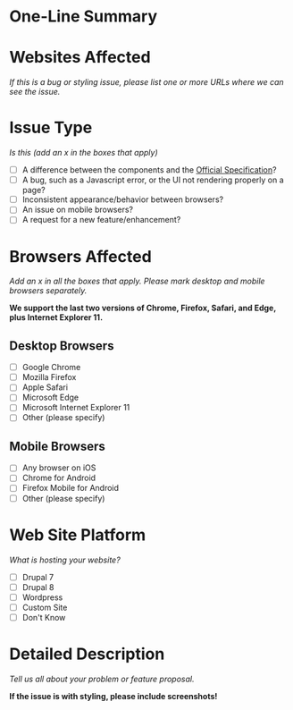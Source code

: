 # One-Line Summary



# Websites Affected

*If this is a bug or styling issue, please list one or more URLs where
we can see the issue.*

# Issue Type

*Is this (add an x in the boxes that apply)*

- [ ] A difference between the components and the [Official Specification](https://brand.byu.edu)?
- [ ] A bug, such as a Javascript error, or the UI not rendering properly
    on a page?
- [ ] Inconsistent appearance/behavior between browsers?
- [ ] An issue on mobile browsers?
- [ ] A request for a new feature/enhancement?

# Browsers Affected

*Add an x in all the boxes that apply. Please mark desktop and mobile
browsers separately.*

**We support the last two versions of Chrome, Firefox, Safari, and Edge,
plus Internet Explorer 11.**

## Desktop Browsers

- [ ] Google Chrome
- [ ] Mozilla Firefox
- [ ] Apple Safari
- [ ] Microsoft Edge
- [ ] Microsoft Internet Explorer 11
- [ ] Other (please specify)

## Mobile Browsers

- [ ] Any browser on iOS
- [ ] Chrome for Android
- [ ] Firefox Mobile for Android
- [ ] Other (please specify)

# Web Site Platform

*What is hosting your website?*

- [ ] Drupal 7
- [ ] Drupal 8
- [ ] Wordpress
- [ ] Custom Site
- [ ] Don't Know

# Detailed Description

*Tell us all about your problem or feature proposal.*

**If the issue is with styling, please include screenshots!**


